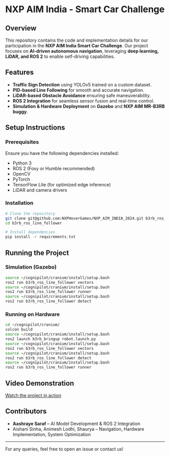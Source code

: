 # NXP AIM India - Smart Car Challenge

## Overview
This repository contains the code and implementation details for our participation in the **NXP AIM India Smart Car Challenge**. Our project focuses on **AI-driven autonomous navigation**, leveraging **deep learning, LiDAR, and ROS 2** to enable self-driving capabilities.

## Features
- **Traffic Sign Detection** using YOLOv5 trained on a custom dataset.
- **PID-based Line Following** for smooth and accurate navigation.
- **LiDAR-based Obstacle Avoidance** ensuring safe maneuverability.
- **ROS 2 Integration** for seamless sensor fusion and real-time control.
- **Simulation & Hardware Deployment** on **Gazebo** and **NXP AIM MR-B3RB buggy**.

## Setup Instructions
### Prerequisites
Ensure you have the following dependencies installed:
- Python 3
- ROS 2 (Foxy or Humble recommended)
- OpenCV
- PyTorch
- TensorFlow Lite (for optimized edge inference)
- LiDAR and camera drivers

### Installation
```bash
# Clone the repository
git clone git@github.com:NXPHoverGames/NXP_AIM_INDIA_2024.git b3rb_ros_line_follower
cd b3rb_ros_line_follower

# Install dependencies
pip install -r requirements.txt
```

## Running the Project
### Simulation (Gazebo)
```bash
source ~/cognipilot/cranium/install/setup.bash
ros2 run b3rb_ros_line_follower vectors
source ~/cognipilot/cranium/install/setup.bash
ros2 run b3rb_ros_line_follower runner
source ~/cognipilot/cranium/install/setup.bash
ros2 run b3rb_ros_line_follower detect
```

### Running on Hardware
```bash
cd ~/cognipilot/cranium/
colcon build
source ~/cognipilot/cranium/install/setup.bash
ros2 launch b3rb_bringup robot.launch.py
source ~/cognipilot/cranium/install/setup.bash
ros2 run b3rb_ros_line_follower vectors
source ~/cognipilot/cranium/install/setup.bash
ros2 run b3rb_ros_line_follower detect
source ~/cognipilot/cranium/install/setup.bash
ros2 run b3rb_ros_line_follower runner
```

## Video Demonstration
[Watch the project in action]([https://your-video-link.com](https://youtu.be/IiahHKT5NE4))  

## Contributors
- **Aashraye Saraf** – AI Model Development & ROS 2 Integration
- Aishani Sinha, Animesh Lodhi, Shaurya – Navigation, Hardware Implementation, System Optimization


---
For any queries, feel free to open an issue or contact us!
